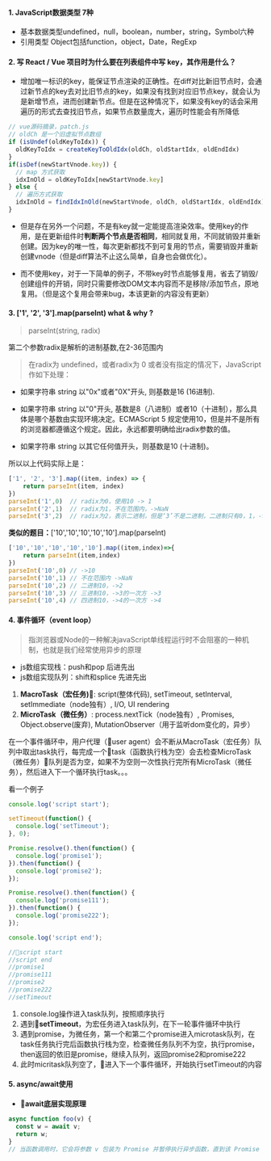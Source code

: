 #### **1. JavaScript数据类型 7种**
* 基本数据类型undefined，null，boolean，number，string，Symbol六种
* 引用类型 Object包括function，object，Date，RegExp

#### **2. 写 React / Vue 项目时为什么要在列表组件中写 key，其作用是什么？**
* 增加唯一标识的key，能保证节点渲染的正确性。在diff对比新旧节点时，会通过新节点的key去对比旧节点的key，如果没有找到对应旧节点key，就会认为是新增节点，进而创建新节点。但是在这种情况下，如果没有key的话会采用遍历的形式去查找旧节点，如果节点数量庞大，遍历时性能会有所降低
```JavaScript
// vue源码摘录，patch.js
// oldCh 是一个旧虚拟节点数组
if (isUndef(oldKeyToIdx)) {
  oldKeyToIdx = createKeyToOldIdx(oldCh, oldStartIdx, oldEndIdx)
}
if(isDef(newStartVnode.key)) {
  // map 方式获取
  idxInOld = oldKeyToIdx[newStartVnode.key]
} else {
  // 遍历方式获取
  idxInOld = findIdxInOld(newStartVnode, oldCh, oldStartIdx, oldEndIdx)
}
```

* 但是存在另外一个问题，不是有key就一定能提高渲染效率。使用key的作用，是在更新组件时**判断两个节点是否相同**，相同就复用，不同就销毁并重新创建。因为key的唯一性，每次更新都找不到可复用的节点，需要销毁并重新创建vnode（但是diff算法不止这么简单，自身也会做优化）。

* 而不使用key，对于一下简单的例子，不带key时节点能够复用，省去了销毁/创建组件的开销，同时只需要修改DOM文本内容而不是移除/添加节点，原地复用。（但是这个复用会带来bug，本该更新的内容没有更新）

#### **3. ['1', '2', '3'].map(parseInt) what & why ?**
>parseInt(string, radix)

第二个参数radix是解析的进制基数,在2-36范围内
>在radix为 undefined，或者radix为 0 或者没有指定的情况下，JavaScript 作如下处理：

* 如果字符串 string 以"0x"或者"0X"开头, 则基数是16 (16进制).

* 如果字符串 string 以"0"开头, 基数是8（八进制）或者10（十进制），那么具体是哪个基数由实现环境决定。ECMAScript 5 规定使用10，但是并不是所有的浏览器都遵循这个规定。因此，永远都要明确给出radix参数的值。

* 如果字符串 string 以其它任何值开头，则基数是10 (十进制)。

所以以上代码实际上是：
```JavaScript
['1', '2', '3'].map((item, index) => {
	return parseInt(item, index)
})
parseInt('1',0)  // radix为0，使用10 -> 1
parseInt('2',1)  // radix为1，不在范围内，->NaN
parseInt('3',2)  // radix为2，表示二进制，但是‘3’不是二进制，二进制只有0，1，->NaN
```

**类似的题目：**['10','10','10','10','10'].map(parseInt) 
```JavaScript
['10','10','10','10','10'].map((item,index)=>{
    return parseInt(item,index)
})
parseInt('10',0) // ->10
parseInt('10',1) // 不在范围内 ->NaN
parseInt('10',2) // 二进制10，->2
parseInt('10',3) // 三进制10，->3的一次方 ->3
parseInt('10',4) // 四进制10，->4的一次方 ->4
```

#### **4. 事件循环（event loop）**
>指浏览器或Node的一种解决javaScript单线程运行时不会阻塞的一种机制，也就是我们经常使用异步的原理

* js数组实现栈：push和pop 后进先出
* js数组实现队列：shift和splice 先进先出

1. **MacroTask（宏任务)**: script(整体代码), setTimeout, setInterval, setImmediate（node独有）, I/O, UI rendering
2. **MicroTask（微任务）**: process.nextTick（node独有）, Promises, Object.observe(废弃), MutationObserver（用于监听dom变化的，异步）

在一个事件循环中，用户代理（user agent）会不断从MacroTask（宏任务）队列中取出task执行，每完成一个task（函数执行栈为空）会去检查MicroTask（微任务）队列是否为空，如果不为空则一次性执行完所有MicroTask（微任务），然后进入下一个循环执行task。。。

看一个例子
```javascript
console.log('script start');

setTimeout(function() {
  console.log('setTimeout');
}, 0);

Promise.resolve().then(function() {
  console.log('promise1');
}).then(function() {
  console.log('promise2');
});

Promise.resolve().then(function() {
  console.log('promise111');
}).then(function() {
  console.log('promise222');
});

console.log('script end');

//script start
//script end
//promise1
//promise111
//promise2
//promise222
//setTimeout
```

1. console.log操作进入task队列，按照顺序执行
2. 遇到**setTimeout**，为宏任务进入task队列，在下一轮事件循环中执行
3. 遇到promise，为微任务，第一个和第二个promise进入microtask队列，在task任务执行完后函数执行栈为空，检查微任务队列不为空，执行promise，then返回的依旧是promise，继续入队列，返回promise2和promise222
4. 此时micritask队列空了，进入下一个事件循环，开始执行setTimeout的内容


#### **5. async/await使用**

* **await底层实现原理**
```javascript
async function foo(v) {
  const w = await v;
  return w;
}
// 当函数调用时，它会将参数 v 包装为 Promise 并暂停执行异步函数，直到该 Promise 的状态变为 resolved。一旦发生这种情况，函数的执行将恢复并且这个 fulfilled 的 Promise 的值被赋值给 w。然后从异步函数中返回此值。
```

